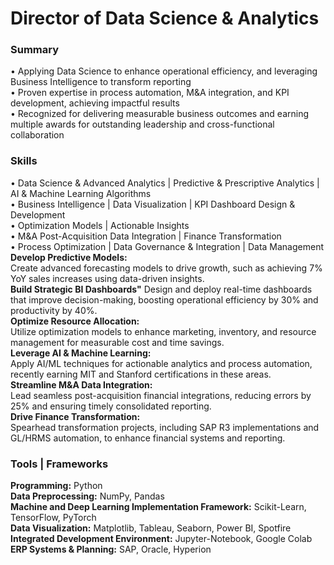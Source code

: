 <h1>Director of Data Science & Analytics</h1>

### Summary<br>
• Applying Data Science to enhance operational efficiency, and leveraging Business Intelligence to transform reporting<br>
• Proven expertise in process automation, M&A integration, and KPI development, achieving impactful results<br>
• Recognized for delivering measurable business outcomes and earning multiple  awards for outstanding leadership and cross-functional collaboration<br>

### Skills<br>
•	Data Science & Advanced Analytics  |   Predictive & Prescriptive Analytics  |  AI & Machine Learning Algorithms<br>
•	Business Intelligence  |  Data Visualization  |  KPI Dashboard Design & Development<br>
•	Optimization Models |  Actionable Insights<br>
•	M&A Post-Acquisition Data Integration  |  Finance Transformation<br>
•	Process Optimization  |  Data Governance & Integration  |  Data Management<br>
**Develop Predictive Models:**<br>
Create advanced forecasting models to drive growth, such as achieving 7% YoY sales increases using data-driven insights.<br>
**Build Strategic BI Dashboards"**
Design and deploy real-time dashboards that improve decision-making, boosting operational efficiency by 30% and productivity by 40%.<br>
**Optimize Resource Allocation:**<br>
Utilize optimization models to enhance marketing, inventory, and resource management for measurable cost and time savings.<br>
**Leverage AI & Machine Learning:**<br>
Apply AI/ML techniques for actionable analytics and process automation, recently earning MIT and Stanford certifications in these areas.<br>
**Streamline M&A Data Integration:**<br>
Lead seamless post-acquisition financial integrations, reducing errors by 25% and ensuring timely consolidated reporting.<br>
**Drive Finance Transformation:**<br>
Spearhead transformation projects, including SAP R3 implementations and GL/HRMS automation, to enhance financial systems and reporting.<br>
### Tools | Frameworks<br>
**Programming:** Python<br>
**Data Preprocessing:** NumPy, Pandas<br>
**Machine and Deep Learning Implementation Framework:** Scikit-Learn, TensorFlow, PyTorch<br>
**Data Visualization:** Matplotlib, Tableau, Seaborn, Power BI, Spotfire<br>
**Integrated Development Environment:** Jupyter-Notebook, Google Colab<br>
**ERP Systems & Planning:** SAP, Oracle, Hyperion

